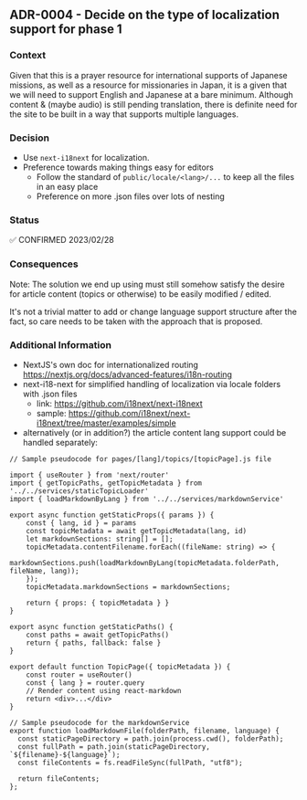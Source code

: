 ## ADR-0004 - Decide on the type of localization support for phase 1

### Context

Given that this is a prayer resource for international supports of Japanese missions, as well as a resource for missionaries in Japan, it is a given that we will need to support English and Japanese at a bare minimum. Although content & (maybe audio) is still pending translation, there is definite need for the site to be built in a way that supports multiple languages.

### Decision

- Use `next-i18next` for localization.
- Preference towards making things easy for editors
    - Follow the standard of `public/locale/<lang>/...` to keep all the files in an easy place
    - Preference on more .json files over lots of nesting

### Status

✅ CONFIRMED 2023/02/28

### Consequences

Note: The solution we end up using must still somehow satisfy the desire for article content (topics or otherwise) to be easily modified / edited.

It's not a trivial matter to add or change language support structure after the fact, so care needs to be taken with the approach that is proposed.


### Additional Information

- NextJS's own doc for internationalized routing https://nextjs.org/docs/advanced-features/i18n-routing
- next-i18-next for simplified handling of localization via locale folders with .json files 
    - link: https://github.com/i18next/next-i18next
    - sample: https://github.com/i18next/next-i18next/tree/master/examples/simple
- alternatively (or in addition?) the article content lang support could be handled separately:

~~~
// Sample pseudocode for pages/[lang]/topics/[topicPage].js file

import { useRouter } from 'next/router'
import { getTopicPaths, getTopicMetadata } from '../../services/staticTopicLoader'
import { loadMarkdownByLang } from '../../services/markdownService'

export async function getStaticProps({ params }) {
    const { lang, id } = params
    const topicMetadata = await getTopicMetadata(lang, id)
    let markdownSections: string[] = [];
    topicMetadata.contentFilename.forEach((fileName: string) => {
        markdownSections.push(loadMarkdownByLang(topicMetadata.folderPath, fileName, lang));
    });
    topicMetadata.markdownSections = markdownSections;
    
    return { props: { topicMetadata } }
}

export async function getStaticPaths() {
    const paths = await getTopicPaths()
    return { paths, fallback: false }
}

export default function TopicPage({ topicMetadata }) {
    const router = useRouter()
    const { lang } = router.query
    // Render content using react-markdown
    return <div>...</div>
}
~~~

~~~
// Sample pseudocode for the markdownService
export function loadMarkdownFile(folderPath, filename, language) {
  const staticPageDirectory = path.join(process.cwd(), folderPath);
  const fullPath = path.join(staticPageDirectory, `${filename}-${language}`);
  const fileContents = fs.readFileSync(fullPath, "utf8");
 
  return fileContents;
};
~~~